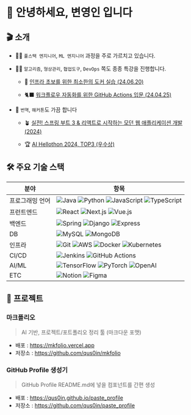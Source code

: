# 🤗 안녕하세요, 변영인 입니다

## 🎬 소개

- 🧑‍🏫 `풀스택 엔지니어`, `ML 엔지니어` 과정을 주로 가르치고 있습니다.

- 🧑‍💻 `알고리즘`, `형상관리`, `협업도구`, `DevOps` 쪽도 종종 특강을 진행합니다.

    - 🐳 [인프라 초보를 위한 최소한의 도커 실습 (24.06.20)](https://velog.io/@turingapple/%E3%80%8E%ED%8A%9C%EB%A7%81%EC%9D%98-%EC%82%AC%EA%B3%BC%E3%80%8F-%EC%BB%A4%EB%AE%A4%EB%8B%88%ED%8B%B0-%EA%B0%95%EC%9D%98-%EC%9D%B8%ED%94%84%EB%9D%BC-%EC%B4%88%EB%B3%B4%EB%A5%BC-%EC%9C%84%ED%95%9C-%EC%B5%9C%EC%86%8C%ED%95%9C%EC%9D%98-%EB%8F%84%EC%BB%A4-%EC%8B%A4%EC%8A%B5)

    - 🐈‍⬛ [워크플로우 자동화를 위한 GitHub Actions 입문 (24.04.25)](https://velog.io/@turingapple/%E3%80%8E%ED%8A%9C%EB%A7%81%EC%9D%98-%EC%82%AC%EA%B3%BC%E3%80%8F-%EC%98%A4%EB%A6%AC%EC%A7%80%EB%84%90-%EA%B0%95%EC%9D%98-GitHub-Actions-%EC%9E%85%EB%AC%B8)

- 🥷 `번역`, `해커톤`도 가끔 합니다

    - 🪴 [실전! 스프링 부트 3 & 리액트로 시작하는 모던 웹 애플리케이션 개발 (2024)](https://product.kyobobook.co.kr/detail/S000214896424) 

    - 🏆 [AI Hellothon 2024, TOP3 (우수상)](https://brunch.co.kr/@concat/10)

## 🛠 주요 기술 스택

|분야|항목|
|-|-|
|프로그래밍 언어|![Java](https://img.shields.io/badge/java-437291.svg?&style=for-the-badge&logo=openjdk&logoColor=white) ![Python](https://img.shields.io/badge/python-3776AB.svg?&style=for-the-badge&logo=python&logoColor=white) ![JavaScript](https://img.shields.io/badge/javascript-F7DF1E.svg?&style=for-the-badge&logo=javascript&logoColor=white) ![TypeScript](https://img.shields.io/badge/typescript-3178C6.svg?&style=for-the-badge&logo=typescript&logoColor=white)|
|프런트엔드|![React](https://img.shields.io/badge/react-61DAFB.svg?&style=for-the-badge&logo=react&logoColor=white) ![Next.js](https://img.shields.io/badge/next-000000.svg?&style=for-the-badge&logo=nextdotjs&logoColor=white) ![Vue.js](https://img.shields.io/badge/vue-4FC08D.svg?&style=for-the-badge&logo=vuedotjs&logoColor=white)|
|백엔드|![Spring](https://img.shields.io/badge/spring-6DB33F.svg?&style=for-the-badge&logo=spring&logoColor=white) ![Django](https://img.shields.io/badge/django-092E20.svg?&style=for-the-badge&logo=django&logoColor=white) ![Express](https://img.shields.io/badge/express-000000.svg?&style=for-the-badge&logo=express&logoColor=white)|
|DB|![MySQL](https://img.shields.io/badge/mysql-4479A1.svg?&style=for-the-badge&logo=mysql&logoColor=white) ![MongoDB](https://img.shields.io/badge/mongodb-47A248.svg?&style=for-the-badge&logo=mongodb&logoColor=white) |
|인프라| ![Git](https://img.shields.io/badge/git-F05032.svg?&style=for-the-badge&logo=git&logoColor=white) ![AWS](https://img.shields.io/badge/aws-FF9900.svg?&style=for-the-badge&logo=amazonwebservices&logoColor=white) ![Docker](https://img.shields.io/badge/docker-2496ED.svg?&style=for-the-badge&logo=docker&logoColor=white) ![Kubernetes](https://img.shields.io/badge/kubernetes-326CE5.svg?&style=for-the-badge&logo=kubernetes&logoColor=white)|
|CI/CD|![Jenkins](https://img.shields.io/badge/jenkins-D24939.svg?&style=for-the-badge&logo=jenkins&logoColor=white) ![GitHub Actions](https://img.shields.io/badge/githubactions-2088FF.svg?&style=for-the-badge&logo=githubactions&logoColor=white)|
|AI/ML|![TensorFlow](https://img.shields.io/badge/tensorflow-FF6F00.svg?&style=for-the-badge&logo=tensorflow&logoColor=white) ![PyTorch](https://img.shields.io/badge/pytorch-EE4C2C.svg?&style=for-the-badge&logo=pytorch&logoColor=white) ![OpenAI](https://img.shields.io/badge/openai-412991.svg?&style=for-the-badge&logo=openai&logoColor=white)|
|ETC|![Notion](https://img.shields.io/badge/notion-000000.svg?&style=for-the-badge&logo=notion&logoColor=white) ![Figma](https://img.shields.io/badge/figma-F24E1E.svg?&style=for-the-badge&logo=figma&logoColor=white)|

## 🧸 프로젝트

### 마크폴리오
> AI 기반, 프로젝트/포트폴리오 정리 툴 (마크다운 포맷)
* 배포 : https://mkfolio.vercel.app
* 저장소 : https://github.com/qus0in/mkfolio

### GitHub Profile 생성기
> GitHub Profile README.md에 넣을 컴포넌트를 간편 생성
* 배포 : https://qus0in.github.io/paste_profile
* 저장소 : https://github.com/qus0in/paste_profile